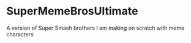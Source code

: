 # SuperMemeBrosUltimate
A version of Super Smash brothers I am making on scratch with meme characters
